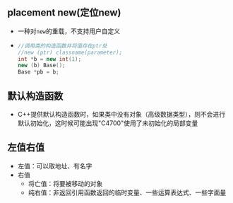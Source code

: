 ## placement new(定位new)

- 一种对`new`的重载，不支持用户自定义

- ```c++
  //调用类的构造函数并将值存在ptr处
  //new (ptr) classname(parameter);
  int *b = new int(1);
  new (b) Base();
  Base *pb = b;
  ```



## 默认构造函数

- C++提供默认构造函数时，如果类中没有对象（高级数据类型），则不会进行默认初始化，这时候可能出现"C4700"使用了未初始化的局部变量



## 左值右值

- 左值：可以取地址、有名字
- 右值
  - 将亡值：将要被移动的对象
  - 纯右值：非返回引用函数返回的临时变量、一些运算表达式、一些字面量